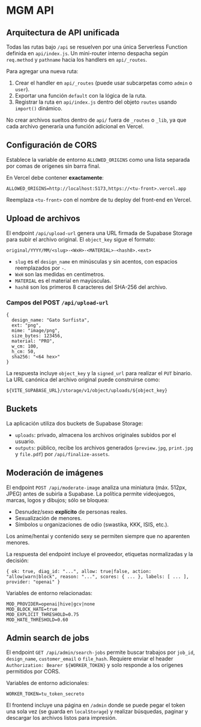 # MGM API

## Arquitectura de API unificada

Todas las rutas bajo `/api` se resuelven por una única Serverless Function definida en `api/index.js`. Un mini-router interno despacha según `req.method` y `pathname` hacia los handlers en `api/_routes`.

Para agregar una nueva ruta:
1. Crear el handler en `api/_routes` (puede usar subcarpetas como `admin` o `user`).
2. Exportar una función `default` con la lógica de la ruta.
3. Registrar la ruta en `api/index.js` dentro del objeto `routes` usando `import()` dinámico.

No crear archivos sueltos dentro de `api/` fuera de `_routes` o `_lib`, ya que cada archivo generaría una función adicional en Vercel.


## Configuración de CORS

Establece la variable de entorno `ALLOWED_ORIGINS` como una lista separada por comas de orígenes sin barra final.

En Vercel debe contener **exactamente**:

```
ALLOWED_ORIGINS=http://localhost:5173,https://<tu-front>.vercel.app
```

Reemplaza `<tu-front>` con el nombre de tu deploy del front-end en Vercel.

## Upload de archivos

El endpoint `/api/upload-url` genera una URL firmada de Supabase Storage para subir el archivo original. El `object_key` sigue el formato:

```
original/YYYY/MM/<slug>-<WxH>-<MATERIAL>-<hash8>.<ext>
```

* `slug` es el `design_name` en minúsculas y sin acentos, con espacios reemplazados por `-`.
* `WxH` son las medidas en centímetros.
* `MATERIAL` es el material en mayúsculas.
* `hash8` son los primeros 8 caracteres del SHA-256 del archivo.

### Campos del POST `/api/upload-url`

```
{
  design_name: "Gato Surfista",
  ext: "png",
  mime: "image/png",
  size_bytes: 123456,
  material: "PRO",
  w_cm: 100,
  h_cm: 50,
  sha256: "<64 hex>"
}
```

La respuesta incluye `object_key` y la `signed_url` para realizar el `PUT` binario. La URL canónica del archivo original puede construirse como:

```
${VITE_SUPABASE_URL}/storage/v1/object/uploads/${object_key}
```

## Buckets

La aplicación utiliza dos buckets de Supabase Storage:

* `uploads`: privado, almacena los archivos originales subidos por el usuario.
* `outputs`: público, recibe los archivos generados (`preview.jpg`, `print.jpg` y `file.pdf`) por `/api/finalize-assets`.

## Moderación de imágenes

El endpoint `POST /api/moderate-image` analiza una miniatura (máx. 512px, JPEG) antes de subirla a
Supabase. La política permite videojuegos, marcas, logos y dibujos; sólo se bloquea:

* Desnudez/sexo **explícito** de personas reales.
* Sexualización de menores.
* Símbolos u organizaciones de odio (swastika, KKK, ISIS, etc.).

Los anime/hentai y contenido sexy se permiten siempre que no aparenten menores.

La respuesta del endpoint incluye el proveedor, etiquetas normalizadas y la decisión:

```
{ ok: true, diag_id: "...", allow: true|false, action: "allow|warn|block", reason: "...", scores: { ... }, labels: [ ... ], provider: "openai" }
```

Variables de entorno relacionadas:

```
MOD_PROVIDER=openai|hive|gcv|none
MOD_BLOCK_HATE=true
MOD_EXPLICIT_THRESHOLD=0.75
MOD_HATE_THRESHOLD=0.60
```

## Admin search de jobs

El endpoint `GET /api/admin/search-jobs` permite buscar trabajos por `job_id`,
`design_name`, `customer_email` o `file_hash`. Requiere enviar el header
`Authorization: Bearer ${WORKER_TOKEN}` y solo responde a los orígenes
permitidos por CORS.

Variables de entorno adicionales:

```
WORKER_TOKEN=tu_token_secreto
```

El frontend incluye una página en `/admin` donde se puede pegar el token una
sola vez (se guarda en `localStorage`) y realizar búsquedas, paginar y descargar
los archivos listos para impresión.
